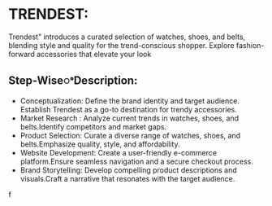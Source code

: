  # TRENDEST:
   Trendest" introduces a curated selection of watches, shoes, and belts, blending style and quality for the trend-conscious shopper. Explore fashion-forward accessories that elevate your look

## Step-WiseꢀDescription:
  - Conceptualization: Define the brand identity and target audience. Establish Trendest as a go-to destination for trendy accessories.
  - Market Research  : Analyze current trends in watches, shoes, and belts.Identify competitors and market gaps.
  - Product Selection: Curate a diverse range of watches, shoes, and belts.Emphasize quality, style, and affordability.
  - Website Development: Create a user-friendly e-commerce platform.Ensure seamless navigation and a secure   checkout  process.
  - Brand Storytelling:  Develop compelling product descriptions and visuals.Craft a narrative that resonates with the target audience.

f
